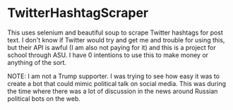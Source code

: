 # TwitterHashtagScraper
This uses selenium and beautiful soup to scrape Twitter hashtags for post text. I don't know if Twitter would try and get me and trouble for using this, but their API is awful (I am also not paying for it) and this is a project for school through ASU. I have 0 intentions to use this to make money or anything of the sort. 

NOTE: I am not a Trump supporter. I was trying to see how easy it was to create a bot that could mimic political talk on social media. This was during the time where there was a lot of discussion in the news around Russian political bots on the web.
